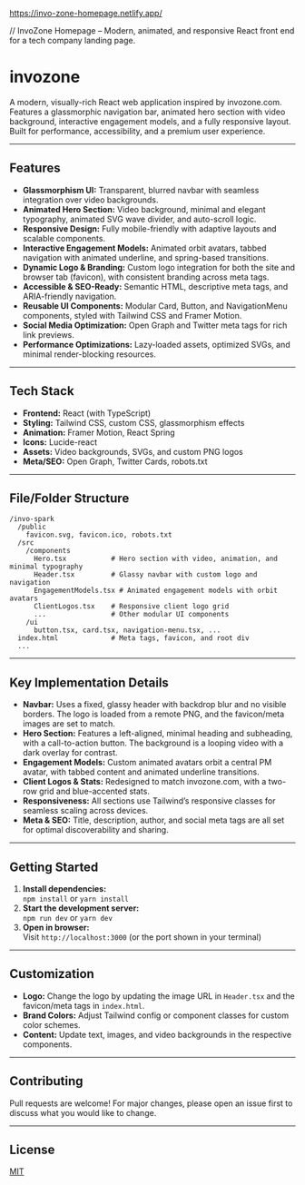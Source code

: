 https://invo-zone-homepage.netlify.app/

// InvoZone Homepage – Modern, animated, and responsive React front end for a tech company landing page.

# invozone

A modern, visually-rich React web application inspired by invozone.com. Features a glassmorphic navigation bar, animated hero section with video background, interactive engagement models, and a fully responsive layout. Built for performance, accessibility, and a premium user experience.

---

## Features

- **Glassmorphism UI:** Transparent, blurred navbar with seamless integration over video backgrounds.
- **Animated Hero Section:** Video background, minimal and elegant typography, animated SVG wave divider, and auto-scroll logic.
- **Responsive Design:** Fully mobile-friendly with adaptive layouts and scalable components.
- **Interactive Engagement Models:** Animated orbit avatars, tabbed navigation with animated underline, and spring-based transitions.
- **Dynamic Logo & Branding:** Custom logo integration for both the site and browser tab (favicon), with consistent branding across meta tags.
- **Accessible & SEO-Ready:** Semantic HTML, descriptive meta tags, and ARIA-friendly navigation.
- **Reusable UI Components:** Modular Card, Button, and NavigationMenu components, styled with Tailwind CSS and Framer Motion.
- **Social Media Optimization:** Open Graph and Twitter meta tags for rich link previews.
- **Performance Optimizations:** Lazy-loaded assets, optimized SVGs, and minimal render-blocking resources.

---

## Tech Stack

- **Frontend:** React (with TypeScript)
- **Styling:** Tailwind CSS, custom CSS, glassmorphism effects
- **Animation:** Framer Motion, React Spring
- **Icons:** Lucide-react
- **Assets:** Video backgrounds, SVGs, and custom PNG logos
- **Meta/SEO:** Open Graph, Twitter Cards, robots.txt

---

## File/Folder Structure

```
/invo-spark
  /public
    favicon.svg, favicon.ico, robots.txt
  /src
    /components
      Hero.tsx           # Hero section with video, animation, and minimal typography
      Header.tsx         # Glassy navbar with custom logo and navigation
      EngagementModels.tsx # Animated engagement models with orbit avatars
      ClientLogos.tsx    # Responsive client logo grid
      ...                # Other modular UI components
    /ui
      button.tsx, card.tsx, navigation-menu.tsx, ...
  index.html             # Meta tags, favicon, and root div
  ...
```

---

## Key Implementation Details

- **Navbar:** Uses a fixed, glassy header with backdrop blur and no visible borders. The logo is loaded from a remote PNG, and the favicon/meta images are set to match.
- **Hero Section:** Features a left-aligned, minimal heading and subheading, with a call-to-action button. The background is a looping video with a dark overlay for contrast.
- **Engagement Models:** Custom animated avatars orbit a central PM avatar, with tabbed content and animated underline transitions.
- **Client Logos & Stats:** Redesigned to match invozone.com, with a two-row grid and blue-accented stats.
- **Responsiveness:** All sections use Tailwind’s responsive classes for seamless scaling across devices.
- **Meta & SEO:** Title, description, author, and social meta tags are all set for optimal discoverability and sharing.

---

## Getting Started

1. **Install dependencies:**  
   `npm install` or `yarn install`
2. **Start the development server:**  
   `npm run dev` or `yarn dev`
3. **Open in browser:**  
   Visit `http://localhost:3000` (or the port shown in your terminal)

---

## Customization

- **Logo:** Change the logo by updating the image URL in `Header.tsx` and the favicon/meta tags in `index.html`.
- **Brand Colors:** Adjust Tailwind config or component classes for custom color schemes.
- **Content:** Update text, images, and video backgrounds in the respective components.

---

## Contributing

Pull requests are welcome! For major changes, please open an issue first to discuss what you would like to change.

---

## License

[MIT](LICENSE)
